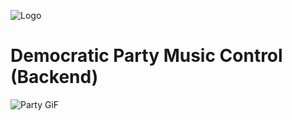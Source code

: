 ![Logo](https://raw.githubusercontent.com/NiveditJain/muZik/master/files/logo.png)
# Democratic Party Music Control (Backend)
![Party GiF](https://raw.githubusercontent.com/NiveditJain/muZik/master/files/party.gif)